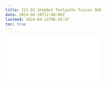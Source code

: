 ```yaml
---
title: 113.02 Shopbot Toolpaths Fusion 360
date: 2024-04-18T12:00:00Z
lastmod: 2024-04-11T06:20:47
toc: true
---
```


![Link to included file content](../../../../digital-fabrication/cnc/shopbot-toolpaths-fusion-360.md)
